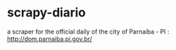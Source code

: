 # scrapy-diario
a scraper for the official daily of the city of Parnaíba - PI : http://dom.parnaiba.pi.gov.br/
